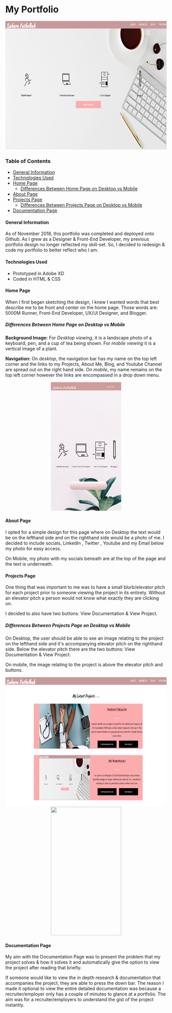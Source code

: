 # My Portfolio
<p align="center">
  <img src="./documentation/Portfolio_Redesign/images/homepage_desktop.png" alt="drawing" height= "400" width="800"/>
</p>

### Table of Contents
* [General Information](#general-information)
* [Technologies Used](#technologies-used)
* [Home Page](#Home-Page)
  * [Differences Between Home Page on Desktop vs Mobile](#Differences-Between-Home-Page-on-Desktop-vs-Mobile)
* [About Page](#About-Page)
* [Projects Page](#Projects-Page)
  * [Differences Between Projects Page on Desktop vs Mobile](#Differences-Between-Projects-Page-on-Desktop-vs-Mobile)
* [Documentation Page](#Documentation-Page)

#### General Information

As of November 2018, this portfolio was completed and deployed onto Github. As I grew as a Designer & Front-End Developer,
my previous portfolio design no longer reflected my skill-set. So, I decided to redesign & code my portfolio to better
reflect who I am.

#### Technologies Used

* Prototyped in Adobe XD
* Coded in HTML & CSS

#### Home Page

When I first began sketching the design, I knew I wanted words that best describe me to be front and center on the home page.
Those words are: 5000M Runner, Front-End Developer, UX/UI Designer, and Blogger.

##### Differences Between Home Page on Desktop vs Mobile

<b>Background Image:</b> For <i>Desktop viewing</i>, it is a landscape photo of a keyboard, pen, and a cup of tea being shown.
For <i>mobile viewing</i> it is a vertical image of a plant. 

<b>Navigation:</b> On <i>desktop</i>, the navigation bar has my name on the top left corner and the links to
my Projects, About Me, Blog, and Youtube Channel are spread out on the right hand side. On <i>mobile</i>,
my name remains on the top left corner however the links are encompassed in a drop down menu.

<p align="center">
  <img src="./documentation/Portfolio_Redesign/images/portfoliomobile.gif" height= "400" width="220"/>
</p>

#### About Page

I opted for a simple design for this page where on Desktop the text would be on the lefthand side
and on the righthand side would be a photo of me. I decided to include socials, LinkedIn , Twitter ,
Youtube and my Email below my photo for easy access. 

On Mobile, my photo with my socials beneath are at the top of the page and the text is underneath.

#### Projects Page

One thing that was important to me was to have a small blurb/elevator pitch for each project prior
to someone viewing the project in its entirety. Without an elevator pitch a person would not know what
exactly they are clicking on. 

I decided to also have two buttons: View Documentation & View Project.

##### Differences Between Projects Page on Desktop vs Mobile

On Desktop, the user should be able to see an image relating to the project on the lefthand side
and it's accompanying elevator pitch on the righthand side. Below the elevator pitch there are the two buttons:
View Documentation & View Project. 

On mobile, the image relating to the project is above the elevator pitch and buttons.

<p align="center">
  <img src="./documentation/Portfolio_Redesign/images/projectspage_desktop.png" height= "400" width="800"/>
  <img src="./documentation/Portfolio_Redesign/images/projects_mobile.gif" height= "400" width="220"/>
</p>

#### Documentation Page

My aim with the Documentation Page was to present the problem that my project solves & how it solves it
and automatically give the option to view the project after reading that briefly. 

If someone would like to view the in depth research & documentation that accompanies the project,
they are able to press the down bar. The reason I made it optional to view the entire detailed documentation was
because a recruiter/employer only has a couple of minutes to glance at a portfolio. The aim was for a recruiter/employers
to understand the gist of the project instantly. 

